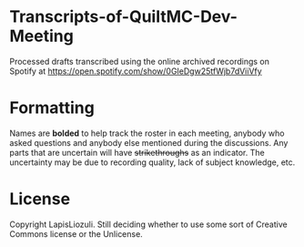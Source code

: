 # Transcripts-of-QuiltMC-Dev-Meeting
Processed drafts transcribed using the online archived recordings on Spotify at https://open.spotify.com/show/0GIeDgw25tfWjb7dViiVfy
# Formatting
Names are **bolded** to help track the roster in each meeting, anybody who asked questions and anybody else mentioned during the discussions. 
Any parts that are uncertain will have ~~strikethroughs~~ as an indicator. The uncertainty may be due to recording quality, lack of subject knowledge, etc.
# License
Copyright LapisLiozuli. Still deciding whether to use some sort of Creative Commons license or the Unlicense.
